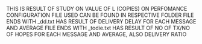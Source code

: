 THIS IS RESULT OF STUDY ON VALUE OF L (COPIES) ON PERFOMANCE
CONFIGURATION FILE USED CAN BE FOUND IN RESPECTIVE FOLDER
FILE ENDS WITH _dd.txt HAS RESULT OF DELIVERY DELAY FOR EACH MESSAGE AND AVERAGE
FILE ENDS WITH _todie.txt HAS RESULT OF NO OF TX/NO OF HOPES FOR EACH MESSAGE AND AVERAGE, ALSO DELIVERY RATIO

